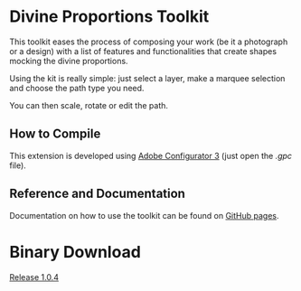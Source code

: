# Divine Proportions Toolkit

This toolkit eases the process of composing your work (be it a photograph or a design) with a list of features and functionalities that create shapes mocking the divine proportions.

Using the kit is really simple: just select a layer, make a marquee selection and choose the path type you need.

You can then scale, rotate or edit the path.

## How to Compile

This extension is developed using [Adobe Configurator 3](http://labs.adobe.com/downloads/configurator.html) (just open the _.gpc_ file).

## Reference and Documentation

Documentation on how to use the toolkit can be found on [GitHub pages](http://marcosecchi.github.io/divine_proportions_toolkit/).

# Binary Download

[Release 1.0.4](http://marcosecchi.github.io/divine_proportions_toolkit/assets/divine_proportions_toolkit_1_0_4.zip)
